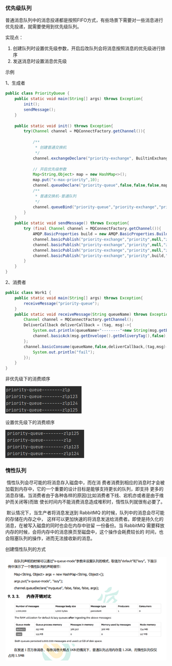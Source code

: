 ### 优先级队列

普通消息队列中的消息投递都是按照FIFO方式，有些场景下需要对一些消息进行优先投递，就需要使用到优先级队列。

实现点：

1. 创建队列时设置优先级参数，开启后改队列会将消息按照消息的优先级进行排序
2. 发送消息时设置消息优先级



示例

1、生成者

```java
public class PriorityQueue {
    public static void main(String[] args) throws Exception{
        init();
        sendMessage();
    }

    public static void init() throws Exception{
        try(Channel channel = MQConnectFactory.getChannel()){

            /**
             * 创建普通交换机
             */
            channel.exchangeDeclare("priority-exchange", BuiltinExchangeType.DIRECT,false,true,null);

            // 开启优先级参数
            Map<String,Object> map = new HashMap<>();
            map.put("x-max-priority",10);
            channel.queueDeclare("priority-queue",false,false,false,map);
            /**
             * 普通交换机-普通队列
             */
            channel.queueBind("priority-queue","priority-exchange","priority");
        }
    }
    public static void sendMessage() throws Exception{
        try (final Channel channel = MQConnectFactory.getChannel()){
            AMQP.BasicProperties build = new AMQP.BasicProperties.Builder().priority(4).build();
            channel.basicPublish("priority-exchange","priority",null,"zlp".getBytes());
            channel.basicPublish("priority-exchange","priority",null,"zlp123".getBytes());
            channel.basicPublish("priority-exchange","priority",null,"zlp124".getBytes());
            channel.basicPublish("priority-exchange","priority",build,"zlp125".getBytes());
        }
    }
}
```



2、消费者

```java
public class Work1 {
    public static void main(String[] args) throws Exception{
        receiveMessage("priority-queue");
    }
    public static void receiveMessage(String queueName) throws Exception{
        Channel channel = MQConnectFactory.getChannel();
        DeliverCallback deliverCallback = (tag, msg)->{
            System.out.println(queueName+"--------"+new String(msg.getBody()));
            channel.basicAck(msg.getEnvelope().getDeliveryTag(),false);
        };
        channel.basicConsume(queueName,false,deliverCallback,(tag,msg)->{
            System.out.println("fail");
        });
    }
}
```

非优先级下的消费顺序

![image-20220607141004875](image/image-20220607141004875.png)

设置优先级下的消费顺序

![image-20220607141051930](image/image-20220607141051930.png)



### 惰性队列

​		惰性队列会尽可能的将消息存入磁盘中，而在消 费者消费到相应的消息时才会被加载到内存中，它的一个重要的设计目标是能够支持更长的队列，即支持 更多的消息存储。当消费者由于各种各样的原因(比如消费者下线、宕机亦或者是由于维护而关闭等)而致 使长时间内不能消费消息造成堆积时，惰性队列就很有必要了。

​		默认情况下，当生产者将消息发送到 RabbitMQ 的时候，队列中的消息会尽可能的存储在内存之中， 这样可以更加快速的将消息发送给消费者。即使是持久化的消息，在被写入磁盘的同时也会在内存中驻留 一份备份。当 RabbitMQ 需要释放内存的时候，会将内存中的消息换页至磁盘中，这个操作会耗费较长的 时间，也会阻塞队列的操作，进而无法接收新的消息。



创建惰性队列的方式

![image-20220607141356968](image/image-20220607141356968.png)


